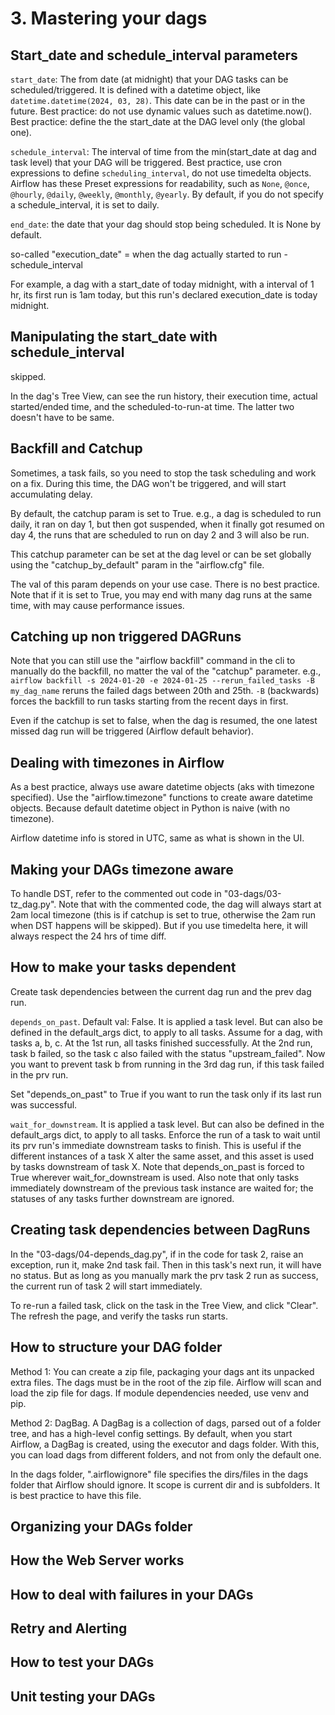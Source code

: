 # 3. Mastering your dags
## Start_date and schedule_interval parameters
`start_date`: The from date (at midnight) that your DAG tasks can be scheduled/triggered. It is defined with a datetime object, like `datetime.datetime(2024, 03, 28)`. This date can be in the past or in the future. Best practice: do not use dynamic values such as datetime.now(). Best practice: define the the start_date at the DAG level only (the global one). 

`schedule_interval`: The interval of time from the min(start_date at dag and task level) that your DAG will be triggered. Best practice, use cron expressions to define `scheduling_interval`, do not use timedelta objects. Airflow has these Preset expressions for readability, such as `None`, `@once`, `@hourly`, `@daily`, `@weekly`, `@monthly`, `@yearly`. By default, if you do not specify a schedule_interval, it is set to daily. 

`end_date`: the date that your dag should stop being scheduled. It is None by default. 

so-called "execution_date" = when the dag actually started to run - schedule_interval

For example, a dag with a start_date of today midnight, with a interval of 1 hr, its first run is 1am today, but this run's declared execution_date is today midnight. 

## Manipulating the start_date with schedule_interval
skipped. 

In the dag's Tree View, can see the run history, their execution time, actual started/ended time, and the scheduled-to-run-at time. The latter two doesn't have to be same. 

## Backfill and Catchup
Sometimes, a task fails, so you need to stop the task scheduling and work on a fix. During this time, the DAG won't be triggered, and will start accumulating delay. 

By default, the catchup param is set to True. e.g., a dag is scheduled to run daily, it ran on day 1, but then got suspended, when it finally got resumed on day 4, the runs that are scheduled to run on day 2 and 3 will also be run. 

This catchup parameter can be set at the dag level or can be set globally using the "catchup_by_default" param in the "airflow.cfg" file. 

The val of this param depends on your use case. There is no best practice. Note that if it is set to True, you may end with many dag runs at the same time, with may cause performance issues. 

## Catching up non triggered DAGRuns
Note that you can still use the "airflow backfill" command in the cli to manually do the backfill, no matter the val of the "catchup" parameter. e.g., `airflow backfill -s 2024-01-20 -e 2024-01-25 --rerun_failed_tasks -B my_dag_name` reruns the failed dags between 20th and 25th. `-B` (backwards) forces the backfill to run tasks starting from the recent days in first. 

Even if the catchup is set to false, when the dag is resumed, the one latest missed dag run will be triggered (Airflow default behavior). 

## Dealing with timezones in Airflow
As a best practice, always use aware datetime objects (aks with timezone specified). Use the "airflow.timezone" functions to create aware datetime objects. Because default datetime object in Python is naive (with no timezone). 

Airflow datetime info is stored in UTC, same as what is shown in the UI. 

## Making your DAGs timezone aware
To handle DST, refer to the commented out code in "03-dags/03-tz_dag.py". Note that with the commented code, the dag will always start at 2am local timezone (this is if catchup is set to true, otherwise the 2am run when DST happens will be skipped). But if you use timedelta here, it will always respect the 24 hrs of time diff. 

## How to make your tasks dependent
Create task dependencies between the current dag run and the prev dag run. 

`depends_on_past`. Default val: False. It is applied a task level. But can also be defined in the default_args dict, to apply to all tasks. Assume for a dag, with tasks a, b, c. At the 1st run, all tasks finished successfully. At the 2nd run, task b failed, so the task c also failed with the status "upstream_failed". Now you want to prevent task b from running in the 3rd dag run, if this task failed in the prv run. 

Set "depends_on_past" to True if you want to run the task only if its last run was successful. 

`wait_for_downstream`. It is applied a task level. But can also be defined in the default_args dict, to apply to all tasks. Enforce the run of a task to wait until its prv run's immediate downstream tasks to finish. This is useful if the different instances of a task X alter the same asset, and this asset is used by tasks downstream of task X. Note that depends_on_past is forced to True wherever wait_for_downstream is used. Also note that only tasks immediately downstream of the previous task instance are waited for; the statuses of any tasks further downstream are ignored.

## Creating task dependencies between DagRuns
In the "03-dags/04-depends_dag.py", if in the code for task 2, raise an exception, run it, make 2nd task fail. Then in this task's next run, it will have no status. But as long as you manually mark the prv task 2 run as success, the current run of task 2 will start immediately. 

To re-run a failed task, click on the task in the Tree View, and click "Clear". The refresh the page, and verify the tasks run starts. 

## How to structure your DAG folder
Method 1: You can create a zip file, packaging your dags ant its unpacked extra files. The dags must be in the root of the zip file. Airflow will scan and load the zip file for dags. If module dependencies needed, use venv and pip. 

Method 2: DagBag. A DagBag is a collection of dags, parsed out of a folder tree, and has a high-level config settings. By default, when you start Airflow, a DagBag is created, using the executor and dags folder. With this, you can load dags from different folders, and not from only the default one. 

In the dags folder, ".airflowignore" file specifies the dirs/files in the dags folder that Airflow should ignore. It scope is current dir and is subfolders. It is best practice to have this file. 

## Organizing your DAGs folder



## How the Web Server works



## How to deal with failures in your DAGs



## Retry and Alerting



## How to test your DAGs



## Unit testing your DAGs
































